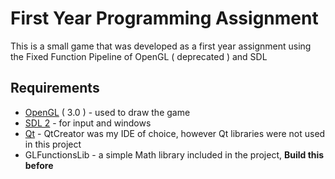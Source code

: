 
# First Year Programming Assignment
This is a small game that was developed as a first year assignment using the Fixed Function Pipeline of OpenGL ( deprecated ) and SDL

## Requirements
* [OpenGL](https://www.opengl.org/)  ( 3.0 ) - used to draw the game
* [SDL 2]( https://www.libsdl.org/ ) - for input and windows
* [Qt]( https://www.qt.io/ ) - QtCreator was my IDE of choice, however Qt libraries were not used in this project 
* GLFunctionsLib - a simple Math library included in the project, **Build this before**

